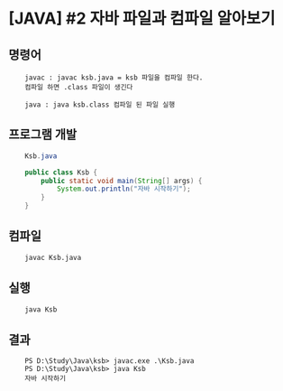 # [JAVA] #2 자바 파일과 컴파일 알아보기

## 명령어
```
    javac : javac ksb.java = ksb 파일을 컴파일 한다. 
    컴파일 하면 .class 파일이 생긴다

    java : java ksb.class 컴파일 된 파일 실행
```

## 프로그램 개발
```java
    Ksb.java 

    public class Ksb {
        public static void main(String[] args) {
            System.out.println("자바 시작하기");
        }
    }
```

## 컴파일
```bash
    javac Ksb.java
```

## 실행
```bash
    java Ksb
```

## 결과
```
    PS D:\Study\Java\ksb> javac.exe .\Ksb.java
    PS D:\Study\Java\ksb> java Ksb            
    자바 시작하기
```